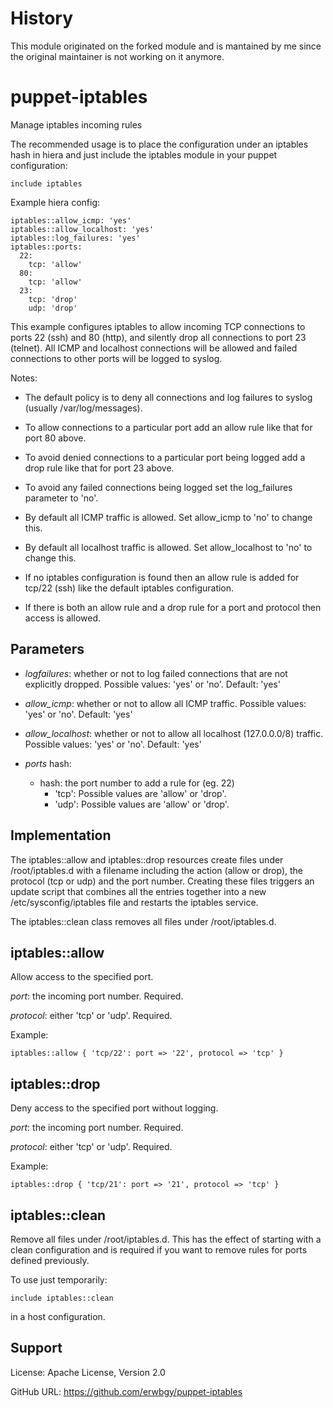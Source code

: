 # History

This module originated on the forked module and is mantained by me since the original maintainer is not working on it anymore.

# puppet-iptables

Manage iptables incoming rules

The recommended usage is to place the configuration under an iptables hash in
hiera and just include the iptables module in your puppet configuration:

    include iptables

Example hiera config:

    iptables::allow_icmp: 'yes'
    iptables::allow_localhost: 'yes'
    iptables::log_failures: 'yes'
    iptables::ports:
      22:
        tcp: 'allow'
      80:
        tcp: 'allow'
      23:
        tcp: 'drop'
        udp: 'drop'

This example configures iptables to allow incoming TCP connections to ports 22
(ssh) and 80 (http), and silently drop all connections to port 23 (telnet).
All ICMP and localhost connections will be allowed and failed connections to
other ports will be logged to syslog.

Notes:

* The default policy is to deny all connections and log failures to syslog
  (usually /var/log/messages).

* To allow connections to a particular port add an allow rule like that for
  port 80 above.

* To avoid denied connections to a particular port being logged add a drop rule
  like that for port 23 above.

* To avoid any failed connections being logged set the log_failures parameter
  to 'no'.

* By default all ICMP traffic is allowed.  Set allow_icmp to 'no' to change
  this.

* By default all localhost traffic is allowed.  Set allow_localhost to 'no' to
  change this.

* If no iptables configuration is found then an allow rule is added for tcp/22
  (ssh) like the default iptables configuration.

* If there is both an allow rule and a drop rule for a port and protocol then
  access is allowed.

## Parameters

* *logfailures*: whether or not to log failed connections that are not explicitly dropped. Possible values: 'yes' or 'no'. Default: 'yes'

* *allow_icmp*: whether or not to allow all ICMP traffic. Possible values: 'yes' or 'no'. Default: 'yes'

* *allow_localhost*: whether or not to allow all localhost (127.0.0.0/8) traffic. Possible values: 'yes' or 'no'. Default: 'yes'

* *ports* hash:

    * *<port number>* hash: the port number to add a rule for (eg. 22)
        * 'tcp': Possible values are 'allow' or 'drop'.
        * 'udp': Possible values are 'allow' or 'drop'.

## Implementation

The iptables::allow and iptables::drop resources create files under
/root/iptables.d with a filename including the action (allow or drop), the
protocol (tcp or udp) and the port number.  Creating these files triggers an
update script that combines all the entries together into a new
/etc/sysconfig/iptables file and restarts the iptables service.

The iptables::clean class removes all files under /root/iptables.d.

## iptables::allow

Allow access to the specified port.

*port*: the incoming port number. Required.

*protocol*: either 'tcp' or 'udp'. Required.

Example:

    iptables::allow { 'tcp/22': port => '22', protocol => 'tcp' }

## iptables::drop

Deny access to the specified port without logging.

*port*: the incoming port number. Required.

*protocol*: either 'tcp' or 'udp'. Required.

Example:

    iptables::drop { 'tcp/21': port => '21', protocol => 'tcp' }

## iptables::clean

Remove all files under /root/iptables.d.  This has the effect of starting with
a clean configuration and is required if you want to remove rules for ports
defined previously.

To use just temporarily:

    include iptables::clean

in a host configuration.

## Support

License: Apache License, Version 2.0

GitHub URL: https://github.com/erwbgy/puppet-iptables
